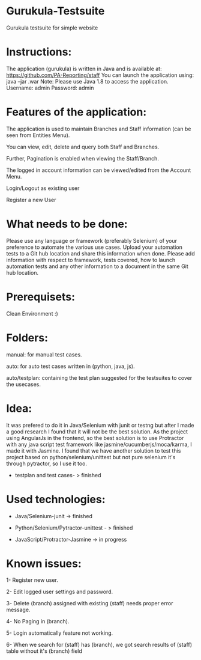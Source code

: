 # Gurukula-Testsuite
Gurukula testsuite for simple website


# Instructions:
The application (gurukula) is written in Java and is available at: https://github.com/PA-Reporting/staff
You can launch the application using: java –jar .war
Note: Please use Java 1.8 to access the application. Username: admin Password: admin


# Features of the application:

The application is used to maintain Branches and Staff information (can be seen from Entities Menu). 

You can view, edit, delete and query both Staff and Branches. 

Further, Pagination is enabled when viewing the Staff/Branch. 

The logged in account information can be viewed/edited from the Account Menu. 

Login/Logout as existing user

Register a new User

# What needs to be done:
Please use any language or framework (preferably Selenium) of your preference to automate the various use cases. Upload your automation tests to a Git hub location and share this information when done. Please add information with respect to framework, tests covered, how to launch automation tests  and any other information to a document in the same Git hub location. 


# Prerequisets:
Clean Environment :)

# Folders:

manual: for manual test cases.

auto: for auto test cases written in (python, java, js).

auto/testplan: containing the test plan suggested for the testsuites to cover the usecases.

# Idea: 
It was prefered to do it in Java/Selenium with junit or testng but after I made a good research I found that it will not be the best solution. As the project using AngularJs in the frontend, so the best solution is to use Protractor with any java script test framework like jasmine/cucumberjs/moca/karma, I made it with Jasmine. I found that we have another solution to test this project based on python/selenium/unittest but not pure selenium it's through pytractor, so I use it too.

* testplan and test cases- > finished

# Used technologies:
* Java/Selenium-junit -> finished

* Python/Selenium/Pytractor-unittest - > finished

* JavaScript/Protractor-Jasmine -> in progress

# Known issues:
1- Register new user.

2- Edit logged user settings and password.

3- Delete (branch) assigned with existing (staff) needs proper error message.

4- No Paging in (branch).

5- Login automatically feature not working. 

6- When we search for (staff) has (branch), we got search results of (staff) table without it's (branch) field 
